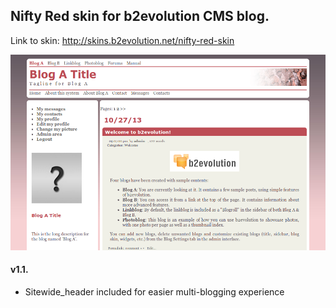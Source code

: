 ## Nifty Red skin for b2evolution CMS blog.

Link to skin: http://skins.b2evolution.net/nifty-red-skin

<img src="skinshot.png"/>

#### v1.1.

- Sitewide_header included for easier multi-blogging experience
